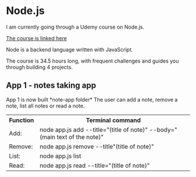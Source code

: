 <h1> Node.js </h1>

<p>I am currently going through a Udemy course on Node.js.</p>
<a href="https://www.udemy.com/the-complete-nodejs-developer-course">The course is linked here</a>

<p>Node is a backend language written with JavaScript.</p>

<p>The course is 34.5 hours long, with frequent challenges and guides you through building 4 projects.</p>

<h2> App 1 - notes taking app </h2>
<p>App 1 is now built *note-app folder*
The user can add a note, remove a note, list all notes or read a note.<p>

<table>
    <tr>
        <th>Function   </th>
        <th>Terminal command</th>
    </tr>
    <tr>
        <td>Add:</td>
        <td>node app.js add --title="(title of note)" --body="(main text of the note)"</td>
    </tr>
    <tr>
        <td>Remove:</td>
        <td>node app.js remove --title"(title of note)"</td>
    </tr>
    <tr>
        <td>List:</td>
        <td>node app.js list</td>
    </tr>
    <tr>
        <td>Read:</td>
        <td>node app.js read --title="(title of note)"</td>
    </tr>
</table>